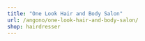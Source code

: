 ```yaml
---
title: "One Look Hair and Body Salon"
url: /angono/one-look-hair-and-body-salon/
shop: hairdresser
---
```

